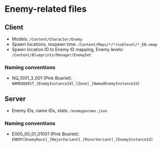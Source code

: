 # Enemy-related files

## Client
- Models: `/Content/Character/Enemy`
- Spawn locations, respawn time: `/Content/Maps/*/*/sublevel/*_EN.umap`
- Spawn location ID to Enemy ID mapping, Enemy levels: `/Content/Blueprints/Manager/EnemySet`

### Naming conventions
- NQ_1001_3_001 (Pink Boarlet): `NAMEDQUEST_[EnemyInstanceId]_[Zone]_[NamedEnemyInstanceId]`

## Server
- Enemy IDs, name IDs, stats: `/enemyparams.json`

### Naming conventions
- E005_00_01_01001 (Pink Boarlet): `ENEMY[EnemyRace]_[MajorVariant]_[MinorVariant]_[EnemyInstanceId]`
